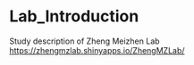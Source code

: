 # Lab_Introduction
Study description of Zheng Meizhen Lab
https://zhengmzlab.shinyapps.io/ZhengMZLab/
